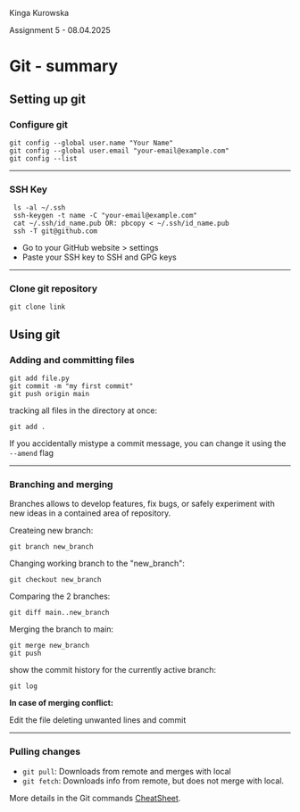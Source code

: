 Kinga Kurowska

Assignment 5 - 08.04.2025

# Git - summary

## Setting up git

### Configure git

```
git config --global user.name "Your Name"
git config --global user.email "your-email@example.com"
git config --list
```
--------------------
### SSH Key

```
 ls -al ~/.ssh
 ssh-keygen -t name -C "your-email@example.com"
 cat ~/.ssh/id_name.pub OR: pbcopy < ~/.ssh/id_name.pub
 ssh -T git@github.com
```
* Go to your GitHub website > settings
* Paste your SSH key to SSH and GPG keys
-------------------
### Clone git repository
```
git clone link
```

## Using git

### Adding and committing files


```
git add file.py
git commit -m "my first commit"
git push origin main
```
tracking all files in the directory at once:
```
git add .
```
If you accidentally mistype a commit message, you can change it using the ```--amend``` flag

-----------------------------

### Branching and merging

Branches allows to develop features, fix bugs, or safely experiment with new ideas in a contained area of repository.

Createing new branch:

```
git branch new_branch
```

Changing working branch to the "new_branch":

```
git checkout new_branch
```

Comparing the 2 branches:

```
git diff main..new_branch
```

Merging the branch to main:

```
git merge new_branch
git push
```

show the commit history for the currently active branch:
```
git log
```

**In case of merging conflict:**

Edit the file deleting unwanted lines and commit

----------------

### Pulling changes

* ```git pull```: Downloads from remote and merges with local
* ```git fetch```: Downloads info from remote, but does not merge with local.

More details in the Git commands [CheatSheet](https://education.github.com/git-cheat-sheet-education.pdf).
